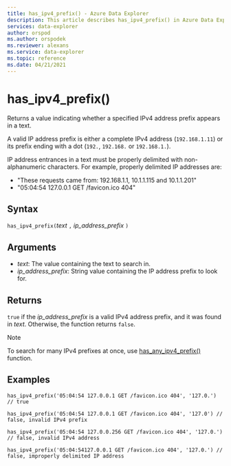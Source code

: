 ```yaml
---
title: has_ipv4_prefix() - Azure Data Explorer
description: This article describes has_ipv4_prefix() in Azure Data Explorer.
services: data-explorer
author: orspod
ms.author: orspodek
ms.reviewer: alexans
ms.service: data-explorer
ms.topic: reference
ms.date: 04/21/2021
---
```

# has_ipv4_prefix()

Returns a value indicating whether a specified IPv4 address prefix appears in a text.

A valid IP address prefix is either a complete IPv4 address (`192.168.1.11`) or its prefix ending with a dot (`192.`, `192.168.` or `192.168.1.`).

IP address entrances in a text must be properly delimited with non-alphanumeric characters. For example, properly delimited IP addresses are:

 * "These requests came from: 192.168.1.1, 10.1.1.115 and 10.1.1.201"
 * "05:04:54 127.0.0.1 GET /favicon.ico 404"

## Syntax

`has_ipv4_prefix(`*text* `,` *ip_address_prefix* `)`

## Arguments

* *text*: The value containing the text to search in.
* *ip_address_prefix*: String value containing the IP address prefix to look for.

## Returns

`true` if the *ip_address_prefix* is a valid IPv4 address prefix, and it was found in *text*. Otherwise, the function returns `false`.

> [!NOTE]
> To search for many IPv4 prefixes at once, use [has_any_ipv4_prefix()](has-any-ipv4-prefix-function.md) function.

## Examples

```kusto
has_ipv4_prefix('05:04:54 127.0.0.1 GET /favicon.ico 404', '127.0.') // true

has_ipv4_prefix('05:04:54 127.0.0.1 GET /favicon.ico 404', '127.0') // false, invalid IPv4 prefix

has_ipv4_prefix('05:04:54 127.0.0.256 GET /favicon.ico 404', '127.0.') // false, invalid IPv4 address

has_ipv4_prefix('05:04:54127.0.0.1 GET /favicon.ico 404', '127.0.') // false, improperly delimited IP address
```

